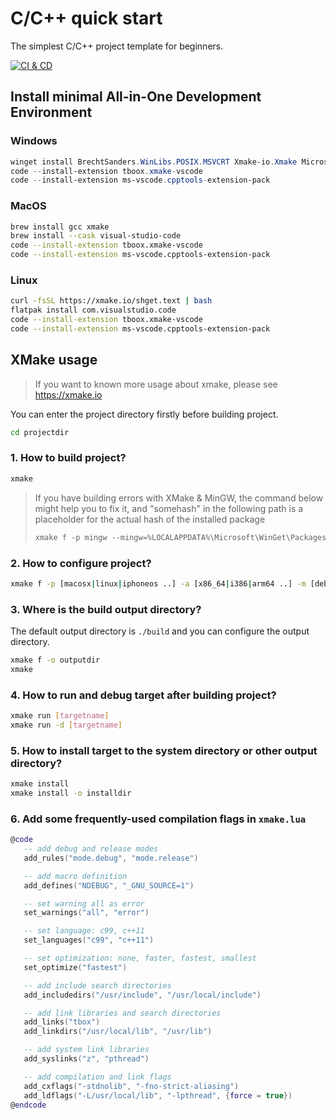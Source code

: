 # C/C++ quick start

The simplest C/C++ project template for beginners.

[![CI & CD](https://github.com/FreeCodeCamp-Chengdu/Cpp-quick-start/actions/workflows/main.yml/badge.svg)][1]

## Install minimal All-in-One Development Environment

### Windows

```powershell
winget install BrechtSanders.WinLibs.POSIX.MSVCRT Xmake-io.Xmake Microsoft.VisualStudioCode
code --install-extension tboox.xmake-vscode
code --install-extension ms-vscode.cpptools-extension-pack
```

### MacOS

```bash
brew install gcc xmake
brew install --cask visual-studio-code
code --install-extension tboox.xmake-vscode
code --install-extension ms-vscode.cpptools-extension-pack
```

### Linux

```bash
curl -fsSL https://xmake.io/shget.text | bash
flatpak install com.visualstudio.code
code --install-extension tboox.xmake-vscode
code --install-extension ms-vscode.cpptools-extension-pack
```

## XMake usage

> If you want to known more usage about xmake, please see https://xmake.io

You can enter the project directory firstly before building project.

```bash
cd projectdir
```

### 1. How to build project?

```bash
xmake
```

> If you have building errors with XMake & MinGW, the command below might help you to fix it,
> and "somehash" in the following path is a placeholder for the actual hash of the installed package
>
> ```powershell
> xmake f -p mingw --mingw=%LOCALAPPDATA%\Microsoft\WinGet\Packages\BrechtSanders.WinLibs.POSIX.MSVCRT_Microsoft.Winget.Source_somehash\mingw64 -c
> ```

### 2. How to configure project?

```bash
xmake f -p [macosx|linux|iphoneos ..] -a [x86_64|i386|arm64 ..] -m [debug|release]
```

### 3. Where is the build output directory?

The default output directory is `./build` and you can configure the output directory.

```bash
xmake f -o outputdir
xmake
```

### 4. How to run and debug target after building project?

```bash
xmake run [targetname]
xmake run -d [targetname]
```

### 5. How to install target to the system directory or other output directory?

```bash
xmake install
xmake install -o installdir
```

### 6. Add some frequently-used compilation flags in `xmake.lua`

```lua
@code
   -- add debug and release modes
   add_rules("mode.debug", "mode.release")

   -- add macro definition
   add_defines("NDEBUG", "_GNU_SOURCE=1")

   -- set warning all as error
   set_warnings("all", "error")

   -- set language: c99, c++11
   set_languages("c99", "c++11")

   -- set optimization: none, faster, fastest, smallest
   set_optimize("fastest")

   -- add include search directories
   add_includedirs("/usr/include", "/usr/local/include")

   -- add link libraries and search directories
   add_links("tbox")
   add_linkdirs("/usr/local/lib", "/usr/lib")

   -- add system link libraries
   add_syslinks("z", "pthread")

   -- add compilation and link flags
   add_cxflags("-stdnolib", "-fno-strict-aliasing")
   add_ldflags("-L/usr/local/lib", "-lpthread", {force = true})
@endcode
```

[1]: https://github.com/FreeCodeCamp-Chengdu/Cpp-quick-start/actions/workflows/main.yml
